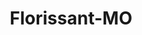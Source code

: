 ---
title: Florissant-MO
slug: florissant-mo
f_state:
- cms/state/missouri.md
f_locations:
- cms/payday-loan/a-a-a-american-title-loan-244.md
- cms/payday-loan/advance-america-2006.md
- cms/payday-loan/cash-advance-6452.md
- cms/payday-loan/check-go-9864.md
- cms/payday-loan/e-z-payday-loans-16424.md
- cms/payday-loan/national-cash-advance-22537.md
- cms/payday-loan/planet-cash-24389.md
- cms/payday-loan/planet-cash-24390.md
- cms/payday-loan/planet-cash-24391.md
- cms/payday-loan/qc-financial-services-inc-24812.md
- cms/payday-loan/quik-cash-25415.md
- cms/payday-loan/title-cash-27769.md
- cms/payday-loan/title-cash-27773.md
- cms/payday-loan/title-cash-of-missouri-27831.md
updated-on: '2024-05-30T13:41:28.615Z'
created-on: '2024-05-30T13:41:28.615Z'
published-on: '2024-05-30T13:54:32.469Z'
f_city: Florissant
layout: '[city].html'
tags: city
---